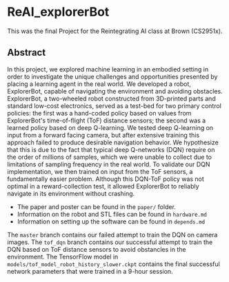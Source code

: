 # ReAI_explorerBot

This was the final Project for the Reintegrating AI class at Brown (CS2951x).

## Abstract

In this project, we explored machine learning in an embodied setting in order to investigate the unique challenges and opportunities presented by placing a learning agent in the real world. We developed a robot, ExplorerBot, capable of navigating the environment and avoiding obstacles. ExplorerBot, a two-wheeled robot constructed from 3D-printed parts and standard low-cost electronics, served as a test-bed for two primary control policies: the first was a hand-coded policy based on values from ExplorerBot's time-of-flight (ToF) distance sensors; the second was a learned policy based on deep Q-learning. We tested deep Q-learning on input from a forward facing camera, but after extensive training this approach failed to produce desirable navigation behavior. We hypothesize that this is due to the fact that typical deep Q-networks (DQN) require on the order of millions of samples, which we were unable to collect due to limitations of sampling frequency in the real world. To validate our DQN implementation, we then trained on input from the ToF sensors, a fundamentally easier problem. Although this DQN-ToF policy was not optimal in a reward-collection test, it allowed ExplorerBot to reliably navigate in its environment without crashing.

 * The paper and poster can be found in the ` paper/ ` folder. 
 * Information on the robot and STL files can be found in ` hardware.md `
 * Information on setting up the software can be found in ` depends.md `
 
The ` master ` branch contains our failed attempt to train the DQN on camera images. The ` tof_dqn ` branch contains our successful attempt to train the DQN based on ToF distance sensors to avoid obstancles in the environment. The TensorFlow model in ` models/tof_model_robot_history_slower.ckpt ` contains the final successful network parameters that were trained in a 9-hour session. 
